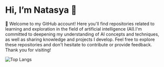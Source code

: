 # Hi, I’m Natasya 👋

🌱 Welcome to my GitHub account! Here 
you'll find repositories related to learning and exploration in the field of artificial intelligence (AI).I'm committed to deepening my understanding of AI concepts and techniques, as well as sharing knowledge and projects I develop. Feel free to explore these repositories and don't hesitate to contribute or provide feedback. Thank you for visiting!

<!---
Natasya0607/Natasya0607 is a ✨ special ✨ repository because its `README.md` (this file) appears on your GitHub profile.
You can click the Preview link to take a look at your changes.
--->
![Top Langs](https://github-readme-stats.vercel.app/api/top-langs/?username=Natasya0607&layout=compact)
